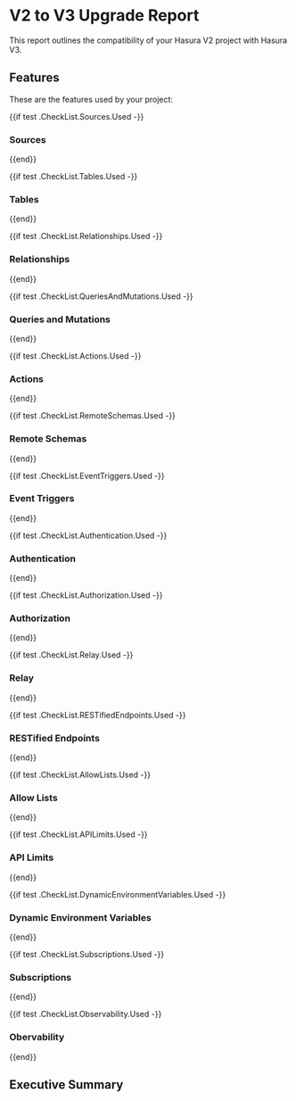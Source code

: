 
# V2 to V3 Upgrade Report

This report outlines the compatibility of your Hasura V2 project with Hasura V3.


## Features

These are the features used by your project:


{{if test .CheckList.Sources.Used -}}
### Sources
{{end}}

{{if test .CheckList.Tables.Used -}}
### Tables
{{end}}

{{if test .CheckList.Relationships.Used -}}
### Relationships
{{end}}

{{if test .CheckList.QueriesAndMutations.Used -}}
### Queries and Mutations
{{end}}

{{if test .CheckList.Actions.Used -}}
### Actions
{{end}}

{{if test .CheckList.RemoteSchemas.Used -}}
### Remote Schemas
{{end}}

{{if test .CheckList.EventTriggers.Used -}}
### Event Triggers
{{end}}

{{if test .CheckList.Authentication.Used -}}
### Authentication
{{end}}

{{if test .CheckList.Authorization.Used -}}
### Authorization
{{end}}

{{if test .CheckList.Relay.Used -}}
### Relay
{{end}}

{{if test .CheckList.RESTifiedEndpoints.Used -}}
### RESTified Endpoints
{{end}}

{{if test .CheckList.AllowLists.Used -}}
### Allow Lists
{{end}}

{{if test .CheckList.APILimits.Used -}}
### API Limits
{{end}}

{{if test .CheckList.DynamicEnvironmentVariables.Used -}}
### Dynamic Environment Variables
{{end}}

{{if test .CheckList.Subscriptions.Used -}}
### Subscriptions
{{end}}

{{if test .CheckList.Observability.Used -}}
### Obervability
{{end}}


## Executive Summary
